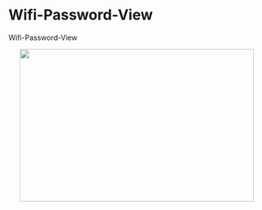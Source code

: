 # Wifi-Password-View
Wifi-Password-View 


<p align="center">
  <img width="460" height="300" src="https://4.bp.blogspot.com/-HHJ_mBsiWOw/W9Q22PjJhjI/AAAAAAAAAl8/7Wui2h0hhloXdl5LkKoOXFvUWVD6akEkACK4BGAYYCw/1.PNG">
</p>
